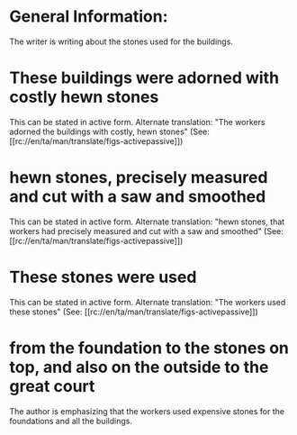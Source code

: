 # General Information:

The writer is writing about the stones used for the buildings.

# These buildings were adorned with costly hewn stones

This can be stated in active form. Alternate translation: "The workers adorned the buildings with costly, hewn stones" (See: [[rc://en/ta/man/translate/figs-activepassive]])

# hewn stones, precisely measured and cut with a saw and smoothed

This can be stated in active form. Alternate translation: "hewn stones, that workers had precisely measured and cut with a saw and smoothed" (See: [[rc://en/ta/man/translate/figs-activepassive]])

# These stones were used

This can be stated in active form. Alternate translation: "The workers used these stones" (See: [[rc://en/ta/man/translate/figs-activepassive]])

# from the foundation to the stones on top, and also on the outside to the great court

The author is emphasizing that the workers used expensive stones for the foundations and all the buildings.

